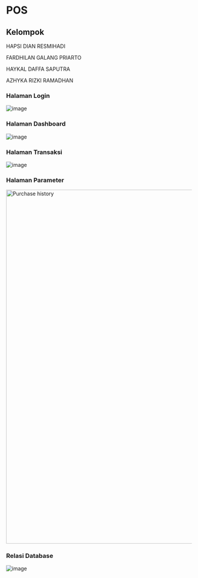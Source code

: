 # POS
## Kelompok
HAPSI DIAN RESMIHADI

FARDHILAN GALANG PRIARTO

HAYKAL DAFFA SAPUTRA

AZHYKA RIZKI RAMADHAN

### Halaman Login
![image](https://github.com/Fardhilan/POS/assets/93815689/81a52405-c687-46d2-bafd-f9da5f3d72ca)

### Halaman Dashboard
![image](https://github.com/Fardhilan/POS/assets/93815689/d618f78f-3754-4680-affc-91140ea412c7)

### Halaman Transaksi
![image](https://github.com/Fardhilan/POS/assets/93815689/aabf84a9-7fdd-4ae4-bee7-01182d851b2c)

### Halaman Parameter
<img width="960" alt="Purchase history" src="https://github.com/Fardhilan/POS/assets/93815689/ee9248aa-c329-4eb0-a84e-0efc6aba9e2c">

### Relasi Database
![image](https://github.com/Fardhilan/POS/assets/93815689/8793bceb-ea60-42da-bcd3-edb3027566f8)
